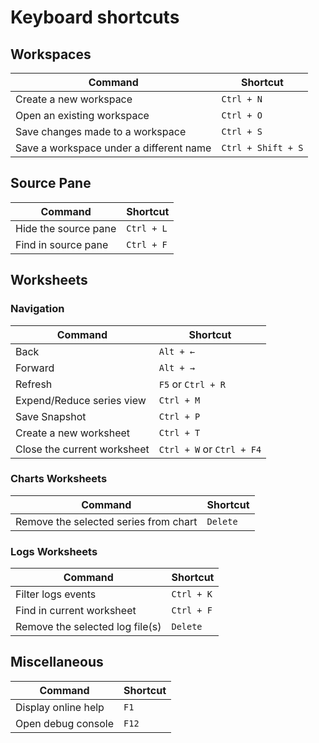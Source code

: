 # Keyboard shortcuts

## Workspaces
| Command                                 | Shortcut           |
|-----------------------------------------|--------------------|
| Create a new workspace                  | `Ctrl + N`         |
| Open an existing workspace              | `Ctrl + O`         |
| Save changes made to a workspace        | `Ctrl + S`         |
| Save a workspace under a different name | `Ctrl + Shift + S` |

## Source Pane

| Command                 | Shortcut   |
|-------------------------|------------|
| Hide the source pane    | `Ctrl + L` |
| Find in source pane     | `Ctrl + F` |

## Worksheets 

### Navigation

| Command                     | Shortcut                  |
|-----------------------------|---------------------------|
| Back                        | `Alt + ←`                 |
| Forward                     | `Alt + →`                 |
| Refresh                     | `F5` or `Ctrl + R`        |
| Expend/Reduce series view   | `Ctrl + M`                |
| Save Snapshot               | `Ctrl + P`                |
| Create a new worksheet      | `Ctrl + T`                |
| Close the current worksheet | `Ctrl + W` or `Ctrl + F4` |

### Charts Worksheets

| Command                                | Shortcut  |
|----------------------------------------|-----------|
| Remove the selected series from chart  | `Delete`  |


### Logs Worksheets

| Command                         | Shortcut           |
|---------------------------------|--------------------|
| Filter logs events              | `Ctrl + K`         |
| Find in current worksheet       | `Ctrl + F`         |
| Remove the selected log file(s) | `Delete`           |


## Miscellaneous

| Command                     | Shortcut           |
|-----------------------------|--------------------|
| Display online help         | `F1`               |
| Open debug console          | `F12`              |
